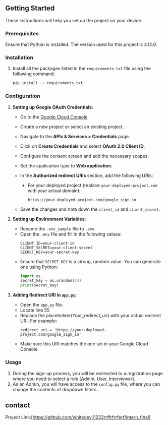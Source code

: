 ## Getting Started

These instructions will help you set up the project on your device.

### Prerequisites

Ensure that Python is installed. The version used for this project is 3.12.0.

### Installation

1. Install all the packages listed in the `requirements.txt` file using the following command:
    ```sh
    pip install -r requirements.txt
    ```



### Configuration

1. **Setting up Google OAuth Credentials:**
    - Go to the [Google Cloud Console](https://console.cloud.google.com/).
    - Create a new project or select an existing project.
    - Navigate to the **APIs & Services > Credentials** page.
    - Click on **Create Credentials** and select **OAuth 2.0 Client ID**.
    - Configure the consent screen and add the necessary scopes.
    - Set the application type to **Web application**.
    - In the **Authorized redirect URIs** section, add the following URIs:
      
      - For your deployed project (replace `your-deployed-project.com` with your actual domain):
        ```
        https://your-deployed-project.com/google_sign_in
        ```
    - Save the changes and note down the `client_id` and `client_secret`.

2. **Setting up Environment Variables:**
    - Rename the `.env_sample` file to `.env`.
    - Open the `.env` file and fill in the following values:
      ```env
      CLIENT_ID=your-client-id
      CLIENT_SECRET=your-client-secret
      SECRET_KEY=your-secret-key
      ```
    - Ensure that `SECRET_KEY` is a strong, random value. You can generate one using Python:
      ```python
      import os
      secret_key = os.urandom(24)
      print(secret_key)
      ```
3. **Adding Redirect URI in `app.py`:**
    - Open the `app.py` file.
    - Locate line 55 
    - Replace the placeholder(Your_redirect_uri) with your actual redirect URI. For example:
      ```
      redirect_uri = 'https://your-deployed-project.com/google_sign_in'
      ```
    - Make sure this URI matches the one set in your Google Cloud Console.      
### Usage

1. During the sign-up process, you will be redirected to a registration page where you need to select a role [Admin, User, Interviewer].
2. As an Admin, you will have access to the `config.py` file, where you can change the contents of dropdown filters.

## contact

Project Link:[https://github.com/whitedevil1233rrffrfrrferf/intern_final]
